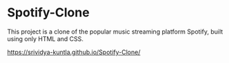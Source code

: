 # Spotify-Clone
This project is a clone of the popular music streaming platform Spotify, built using only HTML and CSS.

https://srividya-kuntla.github.io/Spotify-Clone/
